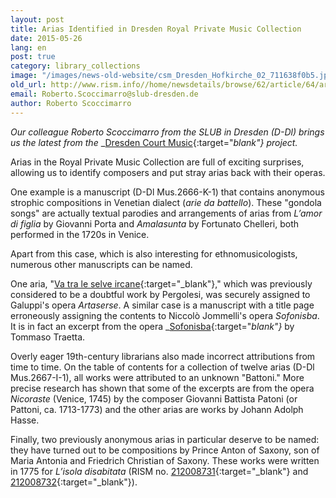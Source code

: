 ```yaml
---
layout: post
title: Arias Identified in Dresden Royal Private Music Collection
date: 2015-05-26
lang: en
post: true
category: library_collections
image: "/images/news-old-website/csm_Dresden_Hofkirche_02_711638f0b5.jpg"
old_url: http://www.rism.info//home/newsdetails/browse/62/article/64/arias-identified-in-dresden-royal-private-music-collection.html
email: Roberto.Scoccimarro@slub-dresden.de
author: Roberto Scoccimarro
---
```


_Our colleague Roberto Scoccimarro from the SLUB in Dresden (D-Dl) brings us the latest from the_ _[Dresden Court Music](http://hofmusik.slub-dresden.de/news/details/single/neue-zuschreibungen-bei-den-ariensammlungen/){:target="_blank"}_ _project._


Arias in the Royal Private Music Collection are full of exciting surprises, allowing us to identify composers and put stray arias back with their operas.

One example is a manuscript (D-Dl Mus.2666-K-1) that contains anonymous strophic compositions in Venetian dialect (_arie da battello_). These "gondola songs" are actually textual parodies and arrangements of arias from _L’amor di figlia_ by Giovanni Porta and _Amalasunta_ by Fortunato Chelleri, both performed in the 1720s in Venice.

Apart from this case, which is also interesting for ethnomusicologists, numerous other manuscripts can be named.

One aria, "[Va tra le selve ircane](https://opac.rism.info/search?id=212008686){:target="_blank"}," which was previously considered to be a doubtful work by Pergolesi, was securely assigned to Galuppi's opera _Artaserse_. A similar case is a manuscript with a title page erroneously assigning the contents to Niccolò Jommelli's opera _Sofonisba_. It is in fact an excerpt from the opera _[Sofonisba](https://opac.rism.info/search?id=212008266){:target="_blank"}_ by Tommaso Traetta.

Overly eager 19th-century librarians also made incorrect attributions from time to time. On the table of contents for a collection of twelve arias (D-Dl Mus.2667-I-1), all works were attributed to an unknown "Battoni." More precise research has shown that some of the excerpts are from the opera _Nicoraste_ (Venice, 1745) by the composer Giovanni Battista Patoni (or Pattoni, ca. 1713-1773) and the other arias are works by Johann Adolph Hasse.

Finally, two previously anonymous arias in particular deserve to be named: they have turned out to be compositions by Prince Anton of Saxony, son of Maria Antonia and Friedrich Christian of Saxony. These works were written in 1775 for _L’isola disabitata_ (RISM no. [212008731](https://opac.rism.info/search?id=212008731){:target="_blank"} and [212008732](https://opac.rism.info/search?id=212008732){:target="_blank"}).


